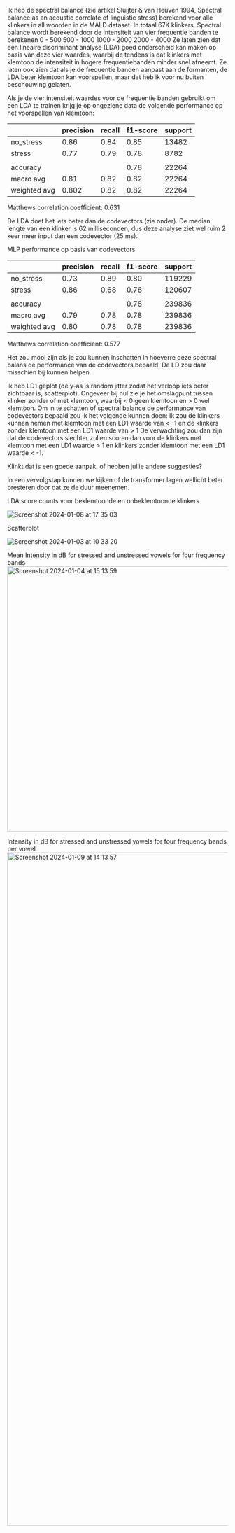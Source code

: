 Ik heb de spectral balance (zie artikel Sluijter & van Heuven 1994, Spectral balance as an acoustic correlate of linguistic stress) berekend voor alle klinkers in all woorden in de MALD dataset. In totaal 67K klinkers.
Spectral balance wordt berekend door de intensiteit van vier frequentie banden te berekenen
0 - 500
500 - 1000
1000 - 2000
2000 - 4000
Ze laten zien dat een lineaire discriminant analyse (LDA) goed onderscheid kan maken op basis van deze vier waardes, waarbij de tendens is dat klinkers met klemtoon de intensiteit in hogere frequentiebanden minder snel afneemt. Ze laten ook zien dat als je de frequentie banden aanpast aan de formanten, de LDA beter klemtoon kan voorspellen, maar dat heb ik voor nu buiten beschouwing gelaten.

Als je de vier intensiteit waardes voor de frequentie banden gebruikt om een LDA te trainen krijg je op ongeziene data de volgende performance op het voorspellen van klemtoon:

   |         |  precision  |  recall | f1-score  | support |
   |---------|-------------|---------|-----------|---------|
  | no_stress |       0.86 |     0.84   |   0.85  |  13482 |
   |   stress  |     0.77   |   0.79   |   0.78   | 8782|  
   | |
   |accuracy| | | 0.78 | 22264 |
   | macro avg   |    0.81   |   0.82   |   0.82   | 22264|
| weighted avg    |   0.802  |   0.82    |  0.82   | 22264|

Matthews correlation coefficient: 0.631

De LDA doet het iets beter dan de codevectors (zie onder). De median lengte van een klinker is 62 milliseconden, dus deze analyse ziet wel ruim 2 keer meer input dan een codevector (25 ms).

MLP performance op basis van codevectors

   |         |  precision  |  recall | f1-score  | support |
   |---------|-------------|---------|-----------|---------|
  | no_stress |       0.73 |     0.89   |   0.80  |  119229 |
   |   stress  |     0.86   |   0.68   |   0.76   | 120607|  
   | |
   |accuracy| | | 0.78 | 239836 |
   | macro avg   |    0.79   |   0.78   |   0.78   | 239836|
| weighted avg    |   0.80   |   0.78    |  0.78   | 239836|

Matthews correlation coefficient: 0.577

Het zou mooi zijn als je zou kunnen inschatten in hoeverre deze spectral balans de performance van de codevectors bepaald.
De LD zou daar misschien bij kunnen helpen.

Ik heb LD1 geplot (de y-as is random jitter zodat het verloop iets beter zichtbaar is, scatterplot). Ongeveer bij nul zie je het omslagpunt tussen klinker zonder of met klemtoon, waarbij < 0 geen klemtoon en > 0 wel klemtoon.
Om in te schatten of spectral balance de performance van codevectors bepaald zou ik het volgende kunnen doen:
Ik zou de klinkers kunnen nemen met klemtoon met een LD1 waarde van < -1 en de klinkers zonder klemtoon met een LD1 waarde van > 1
De verwachting zou dan zijn dat de codevectors slechter zullen scoren dan voor de klinkers met klemtoon met een LD1 waarde > 1 en klinkers zonder klemtoon met een LD1 waarde < -1.

Klinkt dat is een goede aanpak, of hebben jullie andere suggesties?

In een vervolgstap kunnen we kijken of de transformer lagen wellicht beter presteren door dat ze de duur meenemen.

LDA score counts voor beklemtoonde en onbeklemtoonde klinkers

![Screenshot 2024-01-08 at 17 35 03](https://github.com/martijnbentum/E2ELD-cautious-fiesta/assets/19554953/26dc1436-930b-44bb-9916-a5e018efd4b1)

Scatterplot

![Screenshot 2024-01-03 at 10 33 20](https://github.com/martijnbentum/E2ELD-cautious-fiesta/assets/19554953/bad95e41-6def-4bfb-a7fc-64b1860ed407)


Mean Intensity in dB for stressed and unstressed vowels for four frequency bands
<img width="606" alt="Screenshot 2024-01-04 at 15 13 59" src="https://github.com/martijnbentum/E2ELD-cautious-fiesta/assets/19554953/68354e46-0a4d-4382-8a64-d5c1c2b9017b">

Intensity in dB for stressed and unstressed vowels for four frequency bands per vowel
<img width="1539" alt="Screenshot 2024-01-09 at 14 13 57" src="https://github.com/martijnbentum/E2ELD-cautious-fiesta/assets/19554953/60646cd2-2bbb-4d04-a08f-4bdcbfebdf03">

